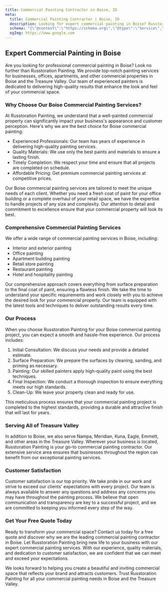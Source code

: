 ```yaml
---
title: Commercial Painting Contractor in Boise, ID
meta: 
  title: Commercial Painting Contractor | Boise, ID
  description: Looking for expert commercial painting in Boise? Russtoration Painting offers top-quality interior and exterior painting services for offices, apartments, and commercial properties in Boise and Treasure Valley. Contact us for a free quote today!
  schema: "{\"@context\":\"https://schema.org\",\"@type\":\"Service\",\"serviceType\":\"Commercial Painting\",\"provider\":{\"@type\":\"LocalBusiness\",\"name\":\"Russtoration Painting\",\"image\":\"https://yourwebsite.com/logo.png\",\"telephone\":\"+1-123-456-7890\",\"address\":{\"@type\":\"PostalAddress\",\"streetAddress\":\"123 Main Street\",\"addressLocality\":\"Boise\",\"addressRegion\":\"ID\",\"postalCode\":\"83701\",\"addressCountry\":\"US\"},\"url\":\"https://yourwebsite.com\",\"sameAs\":[\"https://www.facebook.com/yourbusiness\",\"https://www.twitter.com/yourbusiness\",\"https://www.linkedin.com/company/yourbusiness\"]},\"areaServed\":{\"@type\":\"Place\",\"name\":\"Boise, ID\"},\"description\":\"Russtoration Painting offers expert commercial painting services in Boise, including interior and exterior painting for offices, apartments, and other commercial properties.\",\"offers\":{\"@type\":\"Offer\",\"url\":\"https://yourwebsite.com/commercial-painting-boise\",\"priceCurrency\":\"USD\",\"price\":\"Varies\",\"eligibleRegion\":{\"@type\":\"Place\",\"name\":\"Boise, ID\"},\"availability\":\"https://schema.org/InStock\",\"validFrom\":\"2024-01-01\"},\"additionalType\":\"http://www.productontology.org/id/Commercial_painting\",\"mainEntityOfPage\":{\"@type\":\"WebPage\",\"@id\":\"https://yourwebsite.com/commercial-painting-boise\"}}"
  ogImg: https://www.google.com
---
```


## Expert Commercial Painting in Boise

Are you looking for professional commercial painting in Boise? Look no further than Russtoration Painting. We provide top-notch painting services for businesses, offices, apartments, and other commercial properties in Boise and the Treasure Valley. Our team of experienced painters is dedicated to delivering high-quality results that enhance the look and feel of your commercial space.

### Why Choose Our Boise Commercial Painting Services?

At Russtoration Painting, we understand that a well-painted commercial property can significantly impact your business's appearance and customer perception. Here's why we are the best choice for Boise commercial painting:

- Experienced Professionals: Our team has years of experience in delivering high-quality painting services.
- Quality Materials: We use only the best paints and materials to ensure a lasting finish.
- Timely Completion: We respect your time and ensure that all projects are completed on schedule.
- Affordable Pricing: Get premium commercial painting services at competitive prices.

Our Boise commercial painting services are tailored to meet the unique needs of each client. Whether you need a fresh coat of paint for your office building or a complete overhaul of your retail space, we have the expertise to handle projects of any size and complexity. Our attention to detail and commitment to excellence ensure that your commercial property will look its best.

### Comprehensive Commercial Painting Services

We offer a wide range of commercial painting services in Boise, including:

- Interior and exterior painting
- Office painting
- Apartment building painting
- Retail store painting
- Restaurant painting
- Hotel and hospitality painting

Our comprehensive approach covers everything from surface preparation to the final coat of paint, ensuring a flawless finish. We take the time to understand your specific requirements and work closely with you to achieve the desired look for your commercial property. Our team is equipped with the latest tools and techniques to deliver outstanding results every time.

### Our Process

When you choose Russtoration Painting for your Boise commercial painting project, you can expect a smooth and hassle-free experience. Our process includes:

1. Initial Consultation: We discuss your needs and provide a detailed estimate.
2. Surface Preparation: We prepare the surfaces by cleaning, sanding, and priming as necessary.
3. Painting: Our skilled painters apply high-quality paint using the best techniques.
4. Final Inspection: We conduct a thorough inspection to ensure everything meets our high standards.
5. Clean-Up: We leave your property clean and ready for use.

This meticulous process ensures that your commercial painting project is completed to the highest standards, providing a durable and attractive finish that will last for years.

### Serving All of Treasure Valley

In addition to Boise, we also serve Nampa, Meridian, Kuna, Eagle, Emmett, and other areas in the Treasure Valley. Wherever your business is located, Russtoration Painting is your go-to commercial painting contractor. Our extensive service area ensures that businesses throughout the region can benefit from our exceptional painting services.

### Customer Satisfaction

Customer satisfaction is our top priority. We take pride in our work and strive to exceed our clients' expectations with every project. Our team is always available to answer any questions and address any concerns you may have throughout the painting process. We believe that open communication and transparency are key to a successful project, and we are committed to keeping you informed every step of the way.

### Get Your Free Quote Today

Ready to transform your commercial space? Contact us today for a free quote and discover why we are the leading commercial painting contractor in Boise. Let Russtoration Painting bring new life to your business with our expert commercial painting services. With our experience, quality materials, and dedication to customer satisfaction, we are confident that we can meet and exceed your expectations.

We looks forward to helping you create a beautiful and inviting commercial space that reflects your brand and attracts customers. Trust Russtoration Painting for all your commercial painting needs in Boise and the Treasure Valley.
